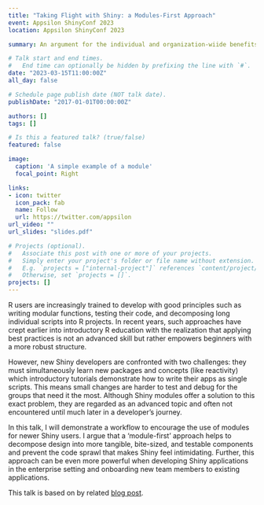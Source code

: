 ```yaml
---
title: "Taking Flight with Shiny: a Modules-First Approach"
event: Appsilon ShinyConf 2023
location: Appsilon ShinyConf 2023

summary: An argument for the individual and organization-wiide benefits of teaching new developers Shiny with a modules-first paradigm

# Talk start and end times.
#   End time can optionally be hidden by prefixing the line with `#`.
date: "2023-03-15T11:00:00Z"
all_day: false

# Schedule page publish date (NOT talk date).
publishDate: "2017-01-01T00:00:00Z"

authors: []
tags: []

# Is this a featured talk? (true/false)
featured: false

image:
  caption: 'A simple example of a module'
  focal_point: Right

links:
- icon: twitter
  icon_pack: fab
  name: Follow
  url: https://twitter.com/appsilon
url_video: ""
url_slides: "slides.pdf"

# Projects (optional).
#   Associate this post with one or more of your projects.
#   Simply enter your project's folder or file name without extension.
#   E.g. `projects = ["internal-project"]` references `content/project/deep-learning/index.md`.
#   Otherwise, set `projects = []`.
projects: []
---
```


R users are increasingly trained to develop with good principles such as writing modular functions, testing their code, and decomposing long individual scripts into R projects. In recent years, such approaches have crept earlier into introductory R education with the realization that applying best practices is not an advanced skill but rather empowers beginners with a more robust structure. 

However, new Shiny developers are confronted with two challenges: they must simultaneously learn new packages and concepts (like reactivity) which introductory tutorials demonstrate how to write their apps as single scripts. This means small changes are harder to test and debug for the groups that need it the most. Although Shiny modules offer a solution to this exact problem, they are regarded as an advanced topic and often not encountered until much later in a developer’s journey.

In this talk, I will demonstrate a workflow to encourage the use of modules for newer Shiny users. I argue that a ‘module-first’ approach helps to decompose design into more tangible, bite-sized, and testable components and prevent the code sprawl that makes Shiny feel intimidating. Further, this approach can be even more powerful when developing Shiny applications in the enterprise setting and onboarding new team members to existing applications.


This talk is based on by related [blog post](content/post/shiny-modules). 

